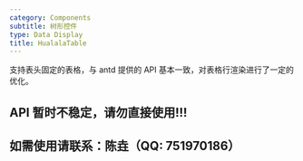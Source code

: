 ```yaml
---
category: Components
subtitle: 树形控件
type: Data Display
title: HualalaTable
---
```


支持表头固定的表格，与 antd 提供的 API 基本一致，对表格行渲染进行了一定的优化。

## **API 暂时不稳定，请勿直接使用!!!**

## 如需使用请联系：陈垚（QQ: 751970186）
